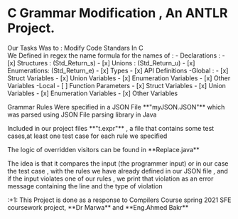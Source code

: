 # C Grammar Modification , An ANTLR Project.
Our Tasks Was to : Modify Code Standars In C  
					We Defined in regex the name formula for the names of : 
					- Declarations : 
						- [x] Structures  : (Std_Return_s)
						- [x] Unions      : (Std_Return_u)
						- [x] Enumerations: (Std_Return_e)
						- [x] Types
						- [x] API Definitions 
					-Global :
						- [x] Struct      Variables
						- [x] Union       Variables 
						- [x] Enumeration Variables
						- [x] Other       Variables
					-Local 
						- [ ] Function    Parameters
						- [x] Struct      Variables
						- [x] Union       Variables
						- [x] Enumeration Variables
						- [x] Other       Variables

<p>Grammar Rules Were specified in a JSON File **"myJSON.JSON"** which was parsed using JSON File parsing library in Java</p>
<p>Included in our project files **"t.expr"** , a file that contains some test cases,at least one test case for each rule we specified</p>
<p>The logic of overridden visitors can be found in **Replace.java** </p>
<p>The idea is that it compares the input (the programmer input) or in our case the test case , with the rules we have already defined in our JSON file , and if the input violates one of our rules , we print that violation as an error message containing the line and the type of violation </p>
:+1: This Project is done as a response to Compilers Course spring 2021 SFE coursework project, **Dr Marwa** and **Eng.Ahmed Bakr**
